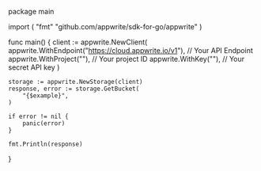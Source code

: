package main

import (
    "fmt"
	"github.com/appwrite/sdk-for-go/appwrite"
)

func main() {
	client := appwrite.NewClient(
        appwrite.WithEndpoint("https://cloud.appwrite.io/v1"), // Your API Endpoint
        appwrite.WithProject(""), // Your project ID
        appwrite.WithKey(""), // Your secret API key
    )

    storage := appwrite.NewStorage(client)
    response, error := storage.GetBucket(
        "{$example}",
    )

    if error != nil {
        panic(error)
    }

    fmt.Println(response)
}
